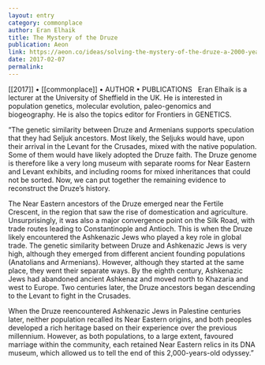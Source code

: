 ```yaml
---
layout: entry
category: commonplace
author: Eran Elhaik
title: The Mystery of the Druze
publication: Aeon
link: https://aeon.co/ideas/solving-the-mystery-of-the-druze-a-2000-year-old-odyssey
date: 2017-02-07
permalink: 
---
```


[[2017]] • [[commonplace]] • AUTHOR • PUBLICATIONS 
 
Eran Elhaik is a lecturer at the University of Sheffield in the UK. He is interested in population genetics, molecular evolution, paleo-genomics and biogeography. He is also the topics editor for Frontiers in GENETICS.

“The genetic similarity between Druze and Armenians supports speculation that they had Seljuk ancestors. Most likely, the Seljuks would have, upon their arrival in the Levant for the Crusades, mixed with the native population. Some of them would have likely adopted the Druze faith. The Druze genome is therefore like a very long museum with separate rooms for Near Eastern and Levant exhibits, and including rooms for mixed inheritances that could not be sorted. Now, we can put together the remaining evidence to reconstruct the Druze’s history.

The Near Eastern ancestors of the Druze emerged near the Fertile Crescent, in the region that saw the rise of domestication and agriculture. Unsurprisingly, it was also a major convergence point on the Silk Road, with trade routes leading to Constantinople and Antioch. This is when the Druze likely encountered the Ashkenazic Jews who played a key role in global trade. The genetic similarity between Druze and Ashkenazic Jews is very high, although they emerged from different ancient founding populations (Anatolians and Armenians). However, although they started at the same place, they went their separate ways. By the eighth century, Ashkenazic Jews had abandoned ancient Ashkenaz and moved north to Khazaria and west to Europe. Two centuries later, the Druze ancestors began descending to the Levant to fight in the Crusades.

When the Druze reencountered Ashkenazic Jews in Palestine centuries later, neither population recalled its Near Eastern origins, and both peoples developed a rich heritage based on their experience over the previous millennium. However, as both populations, to a large extent, favoured marriage within the community, each retained Near Eastern relics in its DNA museum, which allowed us to tell the end of this 2,000-years-old odyssey.”